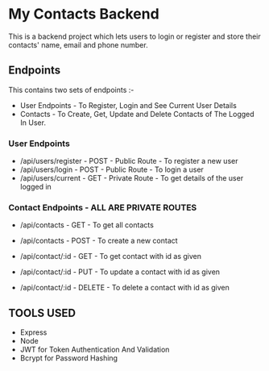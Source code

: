 # My Contacts Backend

This is a backend project which lets users to login or register and store their contacts' name, email and phone number.

## Endpoints

This contains two sets of endpoints :-

- User Endpoints - To Register, Login and See Current User Details
- Contacts - To Create, Get, Update and Delete Contacts of The Logged In User.

### User Endpoints

- /api/users/register - POST - Public Route - To register a new user
- /api/users/login - POST - Public Route - To login a user
- /api/users/current - GET - Private Route - To get details of the user logged in

### Contact Endpoints - ALL ARE PRIVATE ROUTES

- /api/contacts - GET - To get all contacts
- /api/contacts - POST - To create a new contact

- /api/contact/:id - GET - To get contact with id as given
- /api/contact/:id - PUT - To update a contact with id as given
- /api/contact/:id - DELETE - To delete a contact with id as given

## TOOLS USED

- Express
- Node
- JWT for Token Authentication And Validation
- Bcrypt for Password Hashing
